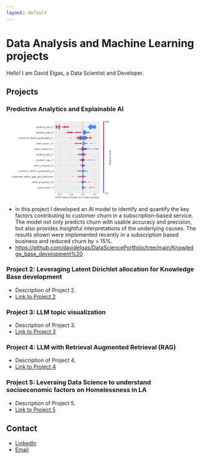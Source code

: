 ```yaml
---
layout: default
---
```


# Data Analysis and Machine Learning projects

Hello! I am David Elgas, a Data Scientist and Developer.

## Projects

### Predictive Analytics and Explainable AI
<img src="https://github.com/davidelgas/davidelgas.github.io/blob/main/images/shapley.png" alt="Predictive Analytics" width="300" />

- In this project I developed an AI model to identify and quantify the key factors contributing to customer churn in a subscription-based service. The model not only predicts churn with usable accuracy and precision, but also provides insightful interpretations of the underlying causes. The results shown were implemented recently in a subscription based business and reduced churn by > 15%.
- https://github.com/davidelgas/DataSciencePortfolio/tree/main/Knowledge_base_development%20

### Project 2: Leveraging Latent Dirichlet allocation for Knowledge Base development
- Description of Project 2.
- [Link to Project 2](https://github.com/davidelgas/project2)

### Project 3: LLM topic visualization
- Description of Project 3.
- [Link to Project 3](https://github.com/davidelgas/project3)

### Project 4: LLM with Retrieval Augmented Retrieval (RAG)
- Description of Project 4.
- [Link to Project 4](https://github.com/davidelgas/project4)

### Project 5: Leveraing Data Science to understand socioeconomic factors on Homelessness in LA
- Description of Project 5.
- [Link to Project 5](https://github.com/davidelgas/project5)




## Contact
- [LinkedIn](https://www.linkedin.com/in/davidelgas/)
- [Email](mailto:davidelgas@nmail.com)
